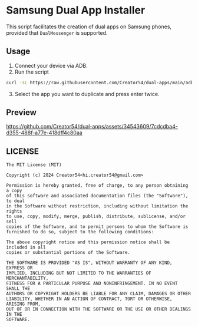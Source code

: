# Samsung Dual App Installer

This script facilitates the creation of dual apps on Samsung phones, provided that `DualMessenger` is supported.

## Usage

1. Connect your device via ADB.
2. Run the script
```bash
curl -sL https://raw.githubusercontent.com/Creator54/dual-apps/main/adb-dual-app-install.sh | bash
```
3. Select the app you want to duplicate and press enter twice.

## Preview
https://github.com/Creator54/dual-apps/assets/34543609/7cdcdba4-d355-488f-a77e-418dff4c80aa

## LICENSE
```
The MIT License (MIT)

Copyright (c) 2024 Creator54<hi.creator54@gmail.com>

Permission is hereby granted, free of charge, to any person obtaining a copy
of this software and associated documentation files (the "Software"), to deal
in the Software without restriction, including without limitation the rights
to use, copy, modify, merge, publish, distribute, sublicense, and/or sell
copies of the Software, and to permit persons to whom the Software is
furnished to do so, subject to the following conditions:

The above copyright notice and this permission notice shall be included in all
copies or substantial portions of the Software.

THE SOFTWARE IS PROVIDED "AS IS", WITHOUT WARRANTY OF ANY KIND, EXPRESS OR
IMPLIED, INCLUDING BUT NOT LIMITED TO THE WARRANTIES OF MERCHANTABILITY,
FITNESS FOR A PARTICULAR PURPOSE AND NONINFRINGEMENT. IN NO EVENT SHALL THE
AUTHORS OR COPYRIGHT HOLDERS BE LIABLE FOR ANY CLAIM, DAMAGES OR OTHER
LIABILITY, WHETHER IN AN ACTION OF CONTRACT, TORT OR OTHERWISE, ARISING FROM,
OUT OF OR IN CONNECTION WITH THE SOFTWARE OR THE USE OR OTHER DEALINGS IN THE
SOFTWARE.
```
